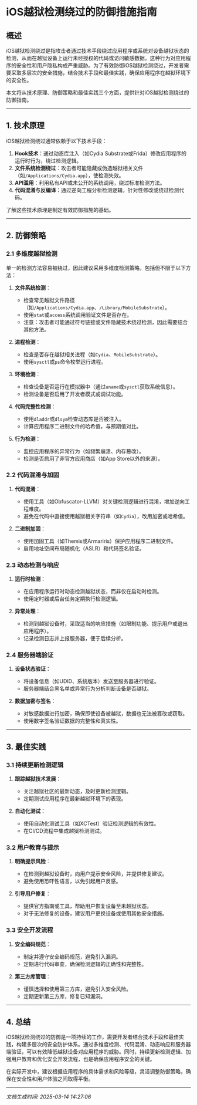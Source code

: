 # iOS越狱检测绕过的防御措施指南

## 概述

iOS越狱检测绕过是指攻击者通过技术手段绕过应用程序或系统对设备越狱状态的检测，从而在越狱设备上运行未经授权的代码或访问敏感数据。这种行为对应用程序的安全性和用户隐私构成严重威胁。为了有效防御iOS越狱检测绕过，开发者需要采取多层次的安全措施，结合技术手段和最佳实践，确保应用程序在越狱环境下的安全性。

本文将从技术原理、防御策略和最佳实践三个方面，提供针对iOS越狱检测绕过的防御指南。

---

## 1. 技术原理

iOS越狱检测绕过通常依赖于以下技术手段：

1. **Hook技术**：通过动态库注入（如Cydia Substrate或Frida）修改应用程序的运行时行为，绕过检测逻辑。
2. **文件系统检测绕过**：攻击者可能隐藏或伪造越狱相关文件（如`/Applications/Cydia.app`），使检测失效。
3. **API滥用**：利用私有API或未公开的系统调用，绕过标准检测方法。
4. **代码混淆与反编译**：通过逆向工程分析检测逻辑，针对性修改或绕过检测代码。

了解这些技术原理是制定有效防御措施的基础。

---

## 2. 防御策略

### 2.1 多维度越狱检测

单一的检测方法容易被绕过，因此建议采用多维度检测策略，包括但不限于以下方法：

1. **文件系统检测**：
   - 检查常见越狱文件路径（如`/Applications/Cydia.app`、`/Library/MobileSubstrate`）。
   - 使用`stat`或`access`系统调用验证文件是否存在。
   - 注意：攻击者可能通过符号链接或文件隐藏技术绕过检测，因此需要结合其他方法。

2. **进程检测**：
   - 检查是否存在越狱相关进程（如`Cydia`、`MobileSubstrate`）。
   - 使用`sysctl`或`ps`命令枚举运行进程。

3. **环境检测**：
   - 检查设备是否运行在模拟器中（通过`uname`或`sysctl`获取系统信息）。
   - 检测设备是否启用了开发者模式或调试功能。

4. **代码完整性检测**：
   - 使用`dladdr`或`dlsym`检查动态库是否被注入。
   - 计算应用程序二进制文件的哈希值，与预期值对比。

5. **行为检测**：
   - 监控应用程序的异常行为（如频繁崩溃、内存篡改）。
   - 检测是否启用了非官方应用商店（如App Store以外的来源）。

### 2.2 代码混淆与加固

1. **代码混淆**：
   - 使用工具（如Obfuscator-LLVM）对关键检测逻辑进行混淆，增加逆向工程难度。
   - 避免在代码中直接使用越狱相关字符串（如`Cydia`），改用加密或哈希值。

2. **二进制加固**：
   - 使用加固工具（如Themis或Armariris）保护应用程序二进制文件。
   - 启用地址空间布局随机化（ASLR）和代码签名验证。

### 2.3 动态检测与响应

1. **运行时检测**：
   - 在应用程序运行时动态检测越狱状态，而非仅在启动时检测。
   - 使用定时器或后台任务定期执行检测逻辑。

2. **异常处理**：
   - 检测到越狱设备时，采取适当的响应措施（如限制功能、提示用户或退出应用程序）。
   - 记录检测日志并上报服务器，便于后续分析。

### 2.4 服务器端验证

1. **设备状态验证**：
   - 将设备信息（如UDID、系统版本）发送至服务器进行验证。
   - 服务器端结合黑名单或异常行为分析判断设备是否越狱。

2. **数据加密与签名**：
   - 对敏感数据进行加密，确保即使设备被越狱，数据也无法被篡改或窃取。
   - 使用数字签名验证数据的完整性和真实性。

---

## 3. 最佳实践

### 3.1 持续更新检测逻辑

1. **跟踪越狱技术发展**：
   - 关注越狱社区的最新动态，及时更新检测逻辑。
   - 定期测试应用程序在最新越狱环境下的表现。

2. **自动化测试**：
   - 使用自动化测试工具（如XCTest）验证检测逻辑的有效性。
   - 在CI/CD流程中集成越狱检测测试。

### 3.2 用户教育与提示

1. **明确提示风险**：
   - 在检测到越狱设备时，向用户提示安全风险，并提供修复建议。
   - 避免使用恐吓性语言，以免引起用户反感。

2. **引导用户修复**：
   - 提供官方指南或工具，帮助用户恢复设备至未越狱状态。
   - 对于无法修复的设备，建议用户更换设备或使用其他安全措施。

### 3.3 安全开发流程

1. **安全编码规范**：
   - 制定并遵守安全编码规范，避免引入漏洞。
   - 定期进行代码审查，确保检测逻辑的正确性和完整性。

2. **第三方库管理**：
   - 谨慎选择和使用第三方库，避免引入安全风险。
   - 定期更新第三方库，修复已知漏洞。

---

## 4. 总结

iOS越狱检测绕过的防御是一项持续的工作，需要开发者结合技术手段和最佳实践，构建多层次的安全防护体系。通过多维度检测、代码混淆、动态响应和服务器端验证，可以有效降低越狱设备对应用程序的威胁。同时，持续更新检测逻辑、加强用户教育和优化安全开发流程，也是确保应用程序安全的关键。

在实际开发中，建议根据应用程序的具体需求和风险等级，灵活调整防御策略，确保在安全性和用户体验之间取得平衡。

---

*文档生成时间: 2025-03-14 14:27:06*
